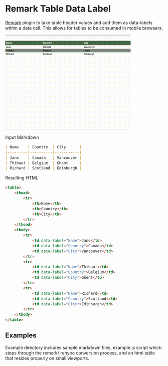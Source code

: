 # Remark Table Data Label

[Remark](https://github.com/remarkjs/remark) plugin to take table header values and add them as data-labels within a data cell. This allows for tables to be consumed in mobile browsers. 

![Table first being rendered on desktop with headers along the top row. As the table resizes, the table headers are shown next to individual cell values](img/responsiveTable.gif)

Input Markdown

```md
| Name    | Country  | City      |
|---------|----------|-----------|
| Jane    | Canada   | Vancouver |
| Thibaut | Belgium  | Ghent     |
| Richard | Scotland | Edinburgh |
```

Resulting HTML

```html
<table>
    <thead>
        <tr>
            <th>Name</th>
            <th>Country</th>
            <th>City</th>
        </tr>
    </thead>
    <tbody>
        <tr>
            <td data-label="Name">Jane</td>
            <td data-label="Country">Canada</td>
            <td data-label="City">Vancouver</td>
        </tr>
        <tr>
            <td data-label="Name">Thibaut</td>
            <td data-label="Country">Belgium</td>
            <td data-label="City">Ghent</td>
        </tr>
        <tr>
            <td data-label="Name">Richard</td>
            <td data-label="Country">Scotland</td>
            <td data-label="City">Edinburgh</td>
        </tr>
    </tbody>
</table>
```

## Examples

Example directory includes sample markdown files, example.js script which steps through the remark/ rehype conversion process, and an html table that resizes properly on small viewports.